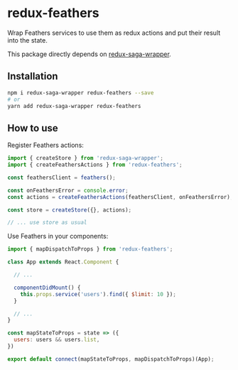 # redux-feathers

Wrap Feathers services to use them as redux actions and put their result into the state.

This package directly depends on [redux-saga-wrapper](https://www.npmjs.com/package/redux-saga-wrapper).

## Installation

```bash
npm i redux-saga-wrapper redux-feathers --save
# or
yarn add redux-saga-wrapper redux-feathers
```

## How to use

Register Feathers actions:

```javascript
import { createStore } from 'redux-saga-wrapper';
import { createFeathersActions } from 'redux-feathers';

const feathersClient = feathers();

const onFeathersError = console.error;
const actions = createFeathersActions(feathersClient, onFeathersError);

const store = createStore({}, actions);

// ... use store as usual
```

Use Feathers in your components:

```javascript
import { mapDispatchToProps } from 'redux-feathers';

class App extends React.Component {

  // ...

  componentDidMount() {
    this.props.service('users').find({ $limit: 10 });
  }

  // ...
}

const mapStateToProps = state => ({
  users: users && users.list,
})

export default connect(mapStateToProps, mapDispatchToProps)(App);
```